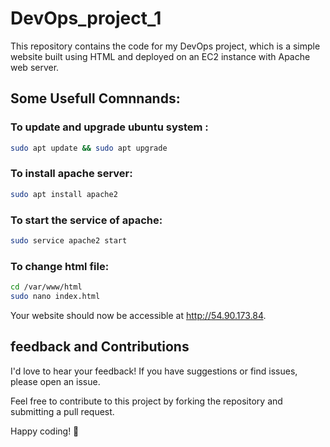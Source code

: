 ﻿# DevOps_project_1

This repository contains the code for my DevOps project, which is a simple website built using HTML and deployed on an EC2 instance with Apache web server.

## Some Usefull Comnnands:
### To update and upgrade ubuntu system :
```bash
sudo apt update && sudo apt upgrade
```

### To install apache server:
```bash
sudo apt install apache2
```

### To start the service of apache:
```bash
sudo service apache2 start
```

### To change html file:
```bash
cd /var/www/html
sudo nano index.html
```
Your website should now be accessible at http://54.90.173.84.
## feedback and Contributions
I'd love to hear your feedback! If you have suggestions or find issues, please open an issue.

Feel free to contribute to this project by forking the repository and submitting a pull request.

Happy coding! 🚀
